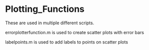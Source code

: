 # Plotting_Functions

These are used in multiple different scripts. 

errorplotterfunction.m is used to create scatter plots with error bars

labelpoints.m is used to add labels to points on scatter plots
